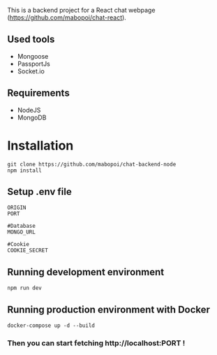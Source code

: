 This is a backend project for a React chat webpage (https://github.com/mabopoi/chat-react).

## Used tools

- Mongoose
- PassportJs
- Socket.io

## Requirements

- NodeJS
- MongoDB

# Installation

    git clone https://github.com/mabopoi/chat-backend-node
    npm install

## Setup .env file

    ORIGIN
    PORT

    #Database
    MONGO_URL

    #Cookie
    COOKIE_SECRET

## Running development environment

    npm run dev

## Running production environment with Docker

    docker-compose up -d --build

### Then you can start fetching http://localhost:PORT !
